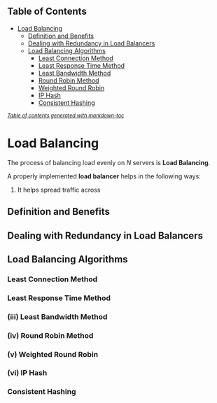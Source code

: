## Table of Contents

- [Load Balancing](#load-balancing)
  * [Definition and Benefits](#definition-and-benefits)
  * [Dealing with Redundancy in Load Balancers](#dealing-with-redundancy-in-load-balancers)
  * [Load Balancing Algorithms](#load-balancing-algorithms)
    + [Least Connection Method](#least-connection-method)
    + [Least Response Time Method](#least-response-time-method)
    + [Least Bandwidth Method](#least-bandwidth-method)
    + [Round Robin Method](#round-robin-method)
    + [Weighted Round Robin](#weighted-round-robin)
    + [IP Hash](#ip-hash)
    + [Consistent Hashing](#consistent-hashing)

<small><i><a href='http://ecotrust-canada.github.io/markdown-toc/'>Table of contents generated with markdown-toc</a></i></small>

# Load Balancing

The process of balancing load evenly on *N* servers is **Load Balancing**.

A properly implemented **load balancer** helps in the following ways:

1. It helps spread traffic across



## Definition and Benefits

## Dealing with Redundancy in Load Balancers

## Load Balancing Algorithms

### Least Connection Method

### Least Response Time Method

###         (iii)   Least Bandwidth Method

###         (iv)   Round Robin Method

###          (v)   Weighted Round Robin

###         (vi)   IP Hash

### Consistent Hashing

